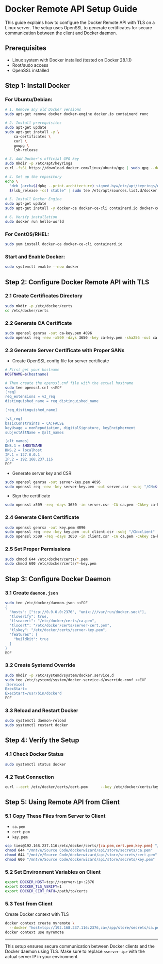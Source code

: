 
# Docker Remote API Setup Guide

This guide explains how to configure the Docker Remote API with TLS on a Linux server. The setup uses OpenSSL to generate certificates for secure communication between the client and Docker daemon.

## Prerequisites

- Linux system with Docker installed (tested on Docker 28.1.1)
- Root/sudo access
- OpenSSL installed

## Step 1: Install Docker

### For Ubuntu/Debian:

```bash
# 1. Remove any old Docker versions
sudo apt-get remove docker docker-engine docker.io containerd runc

# 2. Install prerequisites
sudo apt-get update
sudo apt-get install -y \
    ca-certificates \
    curl \
    gnupg \
    lsb-release

# 3. Add Docker's official GPG key
sudo mkdir -p /etc/apt/keyrings
curl -fsSL https://download.docker.com/linux/ubuntu/gpg | sudo gpg --dearmor -o /etc/apt/keyrings/docker.gpg

# 4. Set up the repository
echo \
  "deb [arch=$(dpkg --print-architecture) signed-by=/etc/apt/keyrings/docker.gpg] https://download.docker.com/linux/ubuntu \
  $(lsb_release -cs) stable" | sudo tee /etc/apt/sources.list.d/docker.list > /dev/null

# 5. Install Docker Engine
sudo apt-get update
sudo apt-get install -y docker-ce docker-ce-cli containerd.io docker-compose-plugin

# 6. Verify installation
sudo docker run hello-world
```

### For CentOS/RHEL:

```bash
sudo yum install docker-ce docker-ce-cli containerd.io
```

### Start and Enable Docker:

```bash
sudo systemctl enable --now docker
```

## Step 2: Configure Docker Remote API with TLS

### 2.1 Create Certificates Directory

```bash
sudo mkdir -p /etc/docker/certs
cd /etc/docker/certs
```

### 2.2 Generate CA Certificate

```bash
sudo openssl genrsa -out ca-key.pem 4096
sudo openssl req -new -x509 -days 3650 -key ca-key.pem -sha256 -out ca.pem -subj "/CN=docker-ca"
```

### 2.3 Generate Server Certificate with Proper SANs

- Create OpenSSL config file for server certificate

```bash
# First get your hostname
HOSTNAME=$(hostname)

# Then create the openssl.cnf file with the actual hostname
sudo tee openssl.cnf <<EOF
[req]
req_extensions = v3_req
distinguished_name = req_distinguished_name

[req_distinguished_name]

[v3_req]
basicConstraints = CA:FALSE
keyUsage = nonRepudiation, digitalSignature, keyEncipherment
subjectAltName = @alt_names

[alt_names]
DNS.1 = $HOSTNAME
DNS.2 = localhost
IP.1 = 127.0.0.1
IP.2 = 192.168.237.116
EOF
```

- Generate server key and CSR

```bash
sudo openssl genrsa -out server-key.pem 4096
sudo openssl req -new -key server-key.pem -out server.csr -subj "/CN=$(hostname)" -config openssl.cnf
```

- Sign the certificate

```bash
sudo openssl x509 -req -days 3650 -in server.csr -CA ca.pem -CAkey ca-key.pem -CAcreateserial -out server-cert.pem -extensions v3_req -extfile openssl.cnf
```

### 2.4 Generate Client Certificate

```bash
sudo openssl genrsa -out key.pem 4096
sudo openssl req -new -key key.pem -out client.csr -subj "/CN=client"
sudo openssl x509 -req -days 3650 -in client.csr -CA ca.pem -CAkey ca-key.pem -CAcreateserial -out cert.pem
```

### 2.5 Set Proper Permissions

```bash
sudo chmod 644 /etc/docker/certs/*.pem
sudo chmod 600 /etc/docker/certs/*-key.pem
```

## Step 3: Configure Docker Daemon

### 3.1 Create `daemon.json`

```bash
sudo tee /etc/docker/daemon.json <<EOF
{
  "hosts": ["tcp://0.0.0.0:2376", "unix:///var/run/docker.sock"],
  "tlsverify": true,
  "tlscacert": "/etc/docker/certs/ca.pem",
  "tlscert": "/etc/docker/certs/server-cert.pem",
  "tlskey": "/etc/docker/certs/server-key.pem",
  "features": {
    "buildkit": true
  }
}
EOF
```

### 3.2 Create Systemd Override

```bash
sudo mkdir -p /etc/systemd/system/docker.service.d
sudo tee /etc/systemd/system/docker.service.d/override.conf <<EOF
[Service]
ExecStart=
ExecStart=/usr/bin/dockerd
EOF
```

### 3.3 Reload and Restart Docker

```bash
sudo systemctl daemon-reload
sudo systemctl restart docker
```

## Step 4: Verify the Setup

### 4.1 Check Docker Status

```bash
sudo systemctl status docker
```

### 4.2 Test Connection

```bash
curl --cert /etc/docker/certs/cert.pem      --key /etc/docker/certs/key.pem      --cacert /etc/docker/certs/ca.pem      https://$(hostname):2376/version
```

## Step 5: Using Remote API from Client

### 5.1 Copy These Files from Server to Client

- `ca.pem`
- `cert.pem`
- `key.pem`
```bash
scp ties@192.168.237.116:/etc/docker/certs/{ca.pem,cert.pem,key.pem} "/mnt/e/Source Code/dockerwizard/api/store/secrets/"
chmod 644 "/mnt/e/Source Code/dockerwizard/api/store/secrets/ca.pem"
chmod 644 "/mnt/e/Source Code/dockerwizard/api/store/secrets/cert.pem"
chmod 600 "/mnt/e/Source Code/dockerwizard/api/store/secrets/key.pem"
```
### 5.2 Set Environment Variables on Client

```bash
export DOCKER_HOST=tcp://<server-ip>:2376
export DOCKER_TLS_VERIFY=1
export DOCKER_CERT_PATH=/path/to/certs
```

### 5.3 Test from Client
Create Docker context with TLS
```bash
docker context create myremote \
  --docker "host=tcp://192.168.237.116:2376,ca=/app/store/secrets/ca.pem,cert=/app/store/secrets/cert.pem,key=/app/store/secrets/key.pem"
docker context use myremote

```

---

This setup ensures secure communication between Docker clients and the Docker daemon using TLS. Make sure to replace `<server-ip>` with the actual server IP in your environment.
